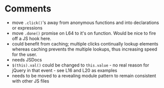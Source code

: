 # Comments

* move `.click()`'s away from anonymous functions and into declarations or expressions
* move `.done()` promise on L64 to it's on function. Would be nice to fire off a JS hook here.
* could benefit from caching; multiple clicks continually lookup elements whereas caching prevents the multiple lookups, thus increasing speed for the user.
* needs JSDocs
* `$(this).val()` could be changed to `this.value` - no real reason for jQuery in that event - see L16 and L20 as examples
* needs to be moved to a revealing module pattern to remain consistent with other JS files